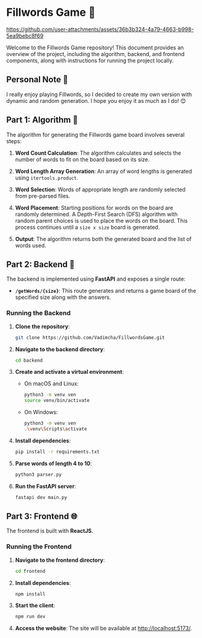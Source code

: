 # Fillwords Game 🎨

https://github.com/user-attachments/assets/36b3b324-4a79-4663-b998-5ea9bebc8f69

Welcome to the Fillwords Game repository! This document provides an overview of the project, including the algorithm, backend, and frontend components, along with instructions for running the project locally.

## Personal Note 💬

I really enjoy playing Fillwords, so I decided to create my own version with dynamic and random generation. I hope you enjoy it as much as I do! 😊

## Part 1: Algorithm 🧩

The algorithm for generating the Fillwords game board involves several steps:

1. **Word Count Calculation**: The algorithm calculates and selects the number of words to fit on the board based on its size.

2. **Word Length Array Generation**: An array of word lengths is generated using `itertools.product`.

3. **Word Selection**: Words of appropriate length are randomly selected from pre-parsed files.

4. **Word Placement**: Starting positions for words on the board are randomly determined. A Depth-First Search (DFS) algorithm with random parent choices is used to place the words on the board. This process continues until a `size x size` board is generated.

5. **Output**: The algorithm returns both the generated board and the list of words used.

## Part 2: Backend 🚀

The backend is implemented using **FastAPI** and exposes a single route:

- **`/getWords/{size}`**: This route generates and returns a game board of the specified size along with the answers.

### Running the Backend

1. **Clone the repository**:
   ```bash
   git clone https://github.com/Vadimcha/FillwordsGame.git
   ```

2. **Navigate to the backend directory**:
   ```bash
   cd backend
   ```

3. **Create and activate a virtual environment**:
   - On macOS and Linux:
     ```bash
     python3 -m venv ven
     source venv/bin/activate
     ```
   - On Windows:
     ```bash
     python3 -m venv ven
     .\venv\Scripts\activate
     ```

4. **Install dependencies**:
   ```bash
   pip install -r requirements.txt
   ```

5. **Parse words of length 4 to 10**:
   ```bash
   python3 parser.py
   ```

6. **Run the FastAPI server**:
   ```bash
   fastapi dev main.py
   ```

## Part 3: Frontend 🌐

The frontend is built with **ReactJS**.

### Running the Frontend

1. **Navigate to the frontend directory**:
   ```bash
   cd frontend
   ```

2. **Install dependencies**:
   ```bash
   npm install
   ```

3. **Start the client**:
   ```bash
   npm run dev
   ```

4. **Access the website**: The site will be available at [http://localhost:5173/](http://localhost:5173/).
